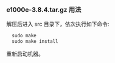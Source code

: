 
### e1000e-3.8.4.tar.gz 用法

解压后进入 src 目录下，依次执行如下命令:
```s
  sudo make
  sudo make install
```

重新启动机器。